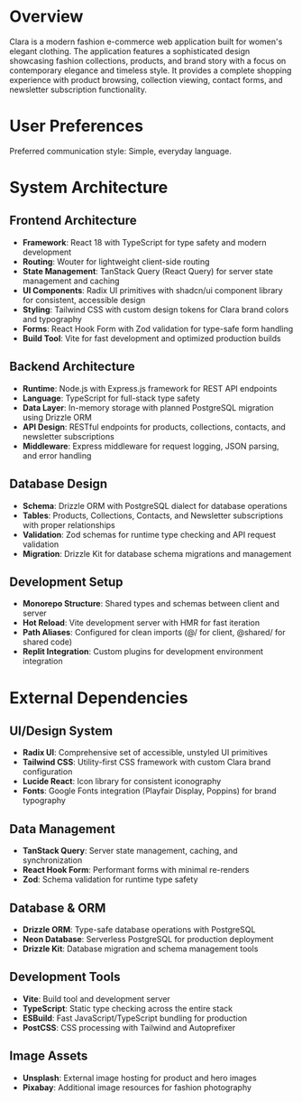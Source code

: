 # Overview

Clara is a modern fashion e-commerce web application built for women's elegant clothing. The application features a sophisticated design showcasing fashion collections, products, and brand story with a focus on contemporary elegance and timeless style. It provides a complete shopping experience with product browsing, collection viewing, contact forms, and newsletter subscription functionality.

# User Preferences

Preferred communication style: Simple, everyday language.

# System Architecture

## Frontend Architecture
- **Framework**: React 18 with TypeScript for type safety and modern development
- **Routing**: Wouter for lightweight client-side routing
- **State Management**: TanStack Query (React Query) for server state management and caching
- **UI Components**: Radix UI primitives with shadcn/ui component library for consistent, accessible design
- **Styling**: Tailwind CSS with custom design tokens for Clara brand colors and typography
- **Forms**: React Hook Form with Zod validation for type-safe form handling
- **Build Tool**: Vite for fast development and optimized production builds

## Backend Architecture
- **Runtime**: Node.js with Express.js framework for REST API endpoints
- **Language**: TypeScript for full-stack type safety
- **Data Layer**: In-memory storage with planned PostgreSQL migration using Drizzle ORM
- **API Design**: RESTful endpoints for products, collections, contacts, and newsletter subscriptions
- **Middleware**: Express middleware for request logging, JSON parsing, and error handling

## Database Design
- **Schema**: Drizzle ORM with PostgreSQL dialect for database operations
- **Tables**: Products, Collections, Contacts, and Newsletter subscriptions with proper relationships
- **Validation**: Zod schemas for runtime type checking and API request validation
- **Migration**: Drizzle Kit for database schema migrations and management

## Development Setup
- **Monorepo Structure**: Shared types and schemas between client and server
- **Hot Reload**: Vite development server with HMR for fast iteration
- **Path Aliases**: Configured for clean imports (@/ for client, @shared/ for shared code)
- **Replit Integration**: Custom plugins for development environment integration

# External Dependencies

## UI/Design System
- **Radix UI**: Comprehensive set of accessible, unstyled UI primitives
- **Tailwind CSS**: Utility-first CSS framework with custom Clara brand configuration
- **Lucide React**: Icon library for consistent iconography
- **Fonts**: Google Fonts integration (Playfair Display, Poppins) for brand typography

## Data Management
- **TanStack Query**: Server state management, caching, and synchronization
- **React Hook Form**: Performant forms with minimal re-renders
- **Zod**: Schema validation for runtime type safety

## Database & ORM
- **Drizzle ORM**: Type-safe database operations with PostgreSQL
- **Neon Database**: Serverless PostgreSQL for production deployment
- **Drizzle Kit**: Database migration and schema management tools

## Development Tools
- **Vite**: Build tool and development server
- **TypeScript**: Static type checking across the entire stack
- **ESBuild**: Fast JavaScript/TypeScript bundling for production
- **PostCSS**: CSS processing with Tailwind and Autoprefixer

## Image Assets
- **Unsplash**: External image hosting for product and hero images
- **Pixabay**: Additional image resources for fashion photography